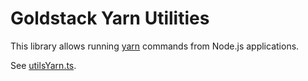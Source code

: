 # Goldstack Yarn Utilities

This library allows running [yarn](https://yarnpkg.com/) commands from Node.js applications.

See [utilsYarn.ts](https://github.com/goldstack/goldstack-lib/blob/master/packages/utils-yarn/src/utilsYarn.ts).